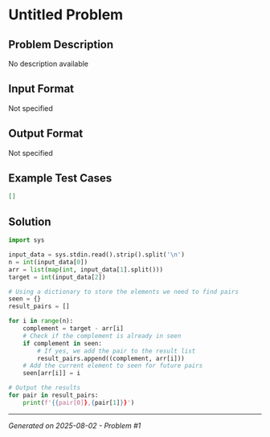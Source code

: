 # Untitled Problem

## Problem Description
No description available

## Input Format
Not specified

## Output Format
Not specified

## Example Test Cases
```json
[]
```

## Solution
```python
import sys

input_data = sys.stdin.read().strip().split('\n')
n = int(input_data[0])
arr = list(map(int, input_data[1].split()))
target = int(input_data[2])

# Using a dictionary to store the elements we need to find pairs
seen = {}
result_pairs = []

for i in range(n):
    complement = target - arr[i]
    # Check if the complement is already in seen
    if complement in seen:
        # If yes, we add the pair to the result list
        result_pairs.append((complement, arr[i]))
    # Add the current element to seen for future pairs
    seen[arr[i]] = i

# Output the results
for pair in result_pairs:
    print(f'{{pair[0]},{pair[1]}}')
```

---
*Generated on 2025-08-02 - Problem #1*